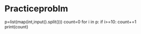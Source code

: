 # Practiceproblm
p=list(map(int,input().split()))
count=0
for i in p:
    if i>=10:
        count+=1
print(count)
